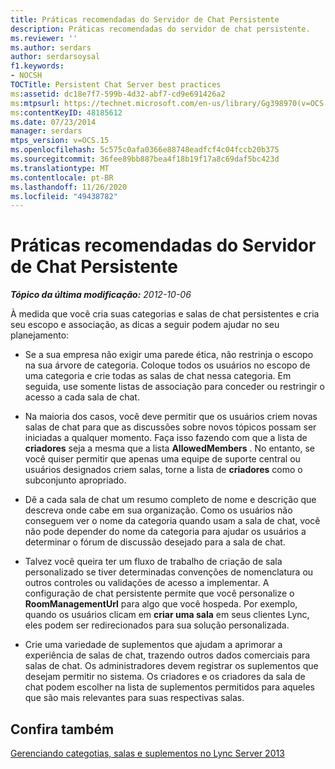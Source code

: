 ```yaml
---
title: Práticas recomendadas do Servidor de Chat Persistente
description: Práticas recomendadas do servidor de chat persistente.
ms.reviewer: ''
ms.author: serdars
author: serdarsoysal
f1.keywords:
- NOCSH
TOCTitle: Persistent Chat Server best practices
ms:assetid: dc18e7f7-599b-4d32-abf7-cd9e691426a2
ms:mtpsurl: https://technet.microsoft.com/en-us/library/Gg398970(v=OCS.15)
ms:contentKeyID: 48185612
ms.date: 07/23/2014
manager: serdars
mtps_version: v=OCS.15
ms.openlocfilehash: 5c575c0afa0366e88748eadfcf4c04fccb20b375
ms.sourcegitcommit: 36fee89bb887bea4f18b19f17a8c69daf5bc423d
ms.translationtype: MT
ms.contentlocale: pt-BR
ms.lasthandoff: 11/26/2020
ms.locfileid: "49438782"
---
```

# <a name="persistent-chat-server-best-practices"></a>Práticas recomendadas do Servidor de Chat Persistente

<div data-xmlns="http://www.w3.org/1999/xhtml">

<div class="topic" data-xmlns="http://www.w3.org/1999/xhtml" data-msxsl="urn:schemas-microsoft-com:xslt" data-cs="https://msdn.microsoft.com/">

<div data-asp="https://msdn2.microsoft.com/asp">



</div>

<div id="mainSection">

<div id="mainBody">

<span> </span>

_**Tópico da última modificação:** 2012-10-06_

À medida que você cria suas categorias e salas de chat persistentes e cria seu escopo e associação, as dicas a seguir podem ajudar no seu planejamento:

  - Se a sua empresa não exigir uma parede ética, não restrinja o escopo na sua árvore de categoria. Coloque todos os usuários no escopo de uma categoria e crie todas as salas de chat nessa categoria. Em seguida, use somente listas de associação para conceder ou restringir o acesso a cada sala de chat.

  - Na maioria dos casos, você deve permitir que os usuários criem novas salas de chat para que as discussões sobre novos tópicos possam ser iniciadas a qualquer momento. Faça isso fazendo com que a lista de **criadores** seja a mesma que a lista **AllowedMembers** . No entanto, se você quiser permitir que apenas uma equipe de suporte central ou usuários designados criem salas, torne a lista de **criadores** como o subconjunto apropriado.

  - Dê a cada sala de chat um resumo completo de nome e descrição que descreva onde cabe em sua organização. Como os usuários não conseguem ver o nome da categoria quando usam a sala de chat, você não pode depender do nome da categoria para ajudar os usuários a determinar o fórum de discussão desejado para a sala de chat.

  - Talvez você queira ter um fluxo de trabalho de criação de sala personalizado se tiver determinadas convenções de nomenclatura ou outros controles ou validações de acesso a implementar. A configuração de chat persistente permite que você personalize o **RoomManagementUrl** para algo que você hospeda. Por exemplo, quando os usuários clicam em **criar uma sala** em seus clientes Lync, eles podem ser redirecionados para sua solução personalizada.

  - Crie uma variedade de suplementos que ajudam a aprimorar a experiência de salas de chat, trazendo outros dados comerciais para salas de chat. Os administradores devem registrar os suplementos que desejam permitir no sistema. Os criadores e os criadores da sala de chat podem escolher na lista de suplementos permitidos para aqueles que são mais relevantes para suas respectivas salas.

<div>

## <a name="see-also"></a>Confira também


[Gerenciando categotias, salas e suplementos no Lync Server 2013](lync-server-2013-managing-categories-rooms-and-add-ins.md)  
  

</div>

</div>

<span> </span>

</div>

</div>

</div>

